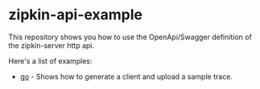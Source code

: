 # zipkin-api-example
This repository shows you how to use the OpenApi/Swagger definition of
the zipkin-server http api.

Here's a list of examples:

* [go](go/README.md) - Shows how to generate a client and upload a sample trace.
